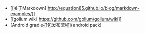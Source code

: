 <!-- --- title:Li的文章 -->

* [[关于Markdown]|http://equation85.github.io/blog/markdown-examples/]]
* [[gollum wiki|https://github.com/gollum/gollum/wiki]]
* [Android gradle打包发布流程](android pack)